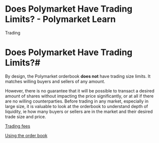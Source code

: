 # Does Polymarket Have Trading Limits? - Polymarket Learn

Trading

# Does Polymarket Have Trading Limits?#

By design, the Polymarket orderbook **does not** have trading size limits. It matches willing buyers and sellers of any amount.

However, there is no guarantee that it will be possible to transact a desired amount of shares without impacting the price significantly, or at all if there are no willing counterparties. Before trading in any market, especially in large size, it is valuable to look at the orderbook to understand depth of liquidity, ie how many buyers or sellers are in the market and their desired trade size and price.

[Trading fees](/docs/guides/trading/fees/)

[Using the order book](/docs/guides/trading/using-the-orderbook/)

[](https://x.com/polymarket)[](https://discord.gg/polymarket)[](https://github.com/polymarket)

[](https://github.com/polymarket/learn/blob/main/pages/docs/guides/trading/no-limits.mdx)